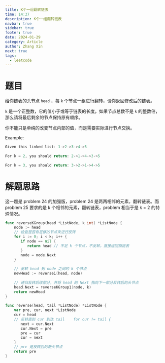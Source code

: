 ```yaml
---
title: K个一组翻转链表
time: 14:37
description: K个一组翻转链表
navbar: true
sidebar: true
footer: true
date: 2024-01-29
category: Article
author: Zhang Xin
next: true
tags:
  - leetcode
---
```

# 题目  
  
给你链表的头节点 `head` ，每 `k` 个节点一组进行翻转，请你返回修改后的链表。

`k` 是一个正整数，它的值小于或等于链表的长度。如果节点总数不是 `k` 的整数倍，那么请将最后剩余的节点保持原有顺序。

你不能只是单纯的改变节点内部的值，而是需要实际进行节点交换。
  
Example:  
  
```c  
Given this linked list: 1->2->3->4->5  
  
For k = 2, you should return: 2->1->4->3->5  
  
For k = 3, you should return: 3->2->1->4->5  
```  
  
  
# 解题思路  
  
这一题是 problem 24 的加强版，problem 24 是两两相邻的元素，翻转链表。而 problem 25 要求的是 k 个相邻的元素，翻转链表，problem 相当于是 k = 2 的特殊情况。

```go
func reverseKGroup(head *ListNode, k int) *ListNode {  
    node := head  
    // 检查是否有足够的节点来进行反转  
    for i := 0; i < k; i++ {  
       if node == nil {  
          return head // 不足 k 个节点，不反转，直接返回原链表  
       }  
       node = node.Next  
    }  
  
    // 反转 head 到 node 之间的 k 个节点  
    newHead := reverse1(head, node)  
  
    // 递归反转后续部分，并将 head 的 Next 指向下一部分反转后的头节点  
    head.Next = reverseKGroup1(node, k)  
    return newHead 
}  
  
func reverse(head, tail *ListNode) *ListNode {  
    var pre, cur, next *ListNode  
    cur = head  
    // 反转直到 cur 到达 tail    for cur != tail {  
       next = cur.Next  
       cur.Next = pre  
       pre = cur  
       cur = next  
    }  
    // pre 是反转后的新头节点  
    return pre  
}
```